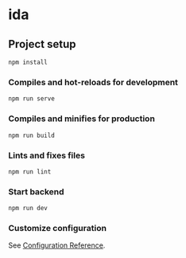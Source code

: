 # ida

## Project setup
```
npm install
```

### Compiles and hot-reloads for development
```
npm run serve
```

### Compiles and minifies for production
```
npm run build
```

### Lints and fixes files
```
npm run lint
```

### Start backend
```
npm run dev
```

### Customize configuration
See [Configuration Reference](https://cli.vuejs.org/config/).

